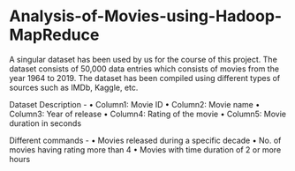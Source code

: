# Analysis-of-Movies-using-Hadoop-MapReduce
A singular dataset has been used by us for the course of this project. The dataset consists of 50,000 data entries which consists of movies from the year 1964 to 2019.
The dataset has been compiled using different types of sources such as IMDb, Kaggle, etc.

Dataset Description - 
•	Column1: Movie ID
•	Column2: Movie name
•	Column3: Year of release
•	Column4: Rating of the movie
•	Column5: Movie duration in seconds

Different commands -
• Movies released during a specific decade
• No. of movies having rating more than 4
• Movies with time duration of 2 or more hours
